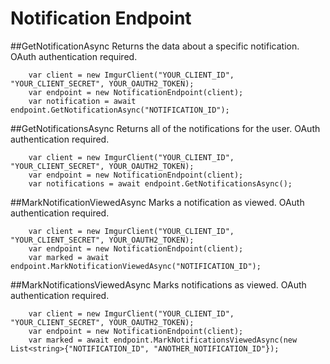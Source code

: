# Notification Endpoint

##GetNotificationAsync
Returns the data about a specific notification. OAuth authentication required.

		var client = new ImgurClient("YOUR_CLIENT_ID", "YOUR_CLIENT_SECRET", YOUR_OAUTH2_TOKEN);
		var endpoint = new NotificationEndpoint(client);
		var notification = await endpoint.GetNotificationAsync("NOTIFICATION_ID");
			
##GetNotificationsAsync
Returns all of the notifications for the user. OAuth authentication required.

		var client = new ImgurClient("YOUR_CLIENT_ID", "YOUR_CLIENT_SECRET", YOUR_OAUTH2_TOKEN);
		var endpoint = new NotificationEndpoint(client);
		var notifications = await endpoint.GetNotificationsAsync();

##MarkNotificationViewedAsync
Marks a notification as viewed. OAuth authentication required.

		var client = new ImgurClient("YOUR_CLIENT_ID", "YOUR_CLIENT_SECRET", YOUR_OAUTH2_TOKEN);
		var endpoint = new NotificationEndpoint(client);
		var marked = await endpoint.MarkNotificationViewedAsync("NOTIFICATION_ID");

##MarkNotificationsViewedAsync
Marks notifications as viewed. OAuth authentication required.

		var client = new ImgurClient("YOUR_CLIENT_ID", "YOUR_CLIENT_SECRET", YOUR_OAUTH2_TOKEN);
		var endpoint = new NotificationEndpoint(client);
		var marked = await endpoint.MarkNotificationsViewedAsync(new List<string>{"NOTIFICATION_ID", "ANOTHER_NOTIFICATION_ID"});